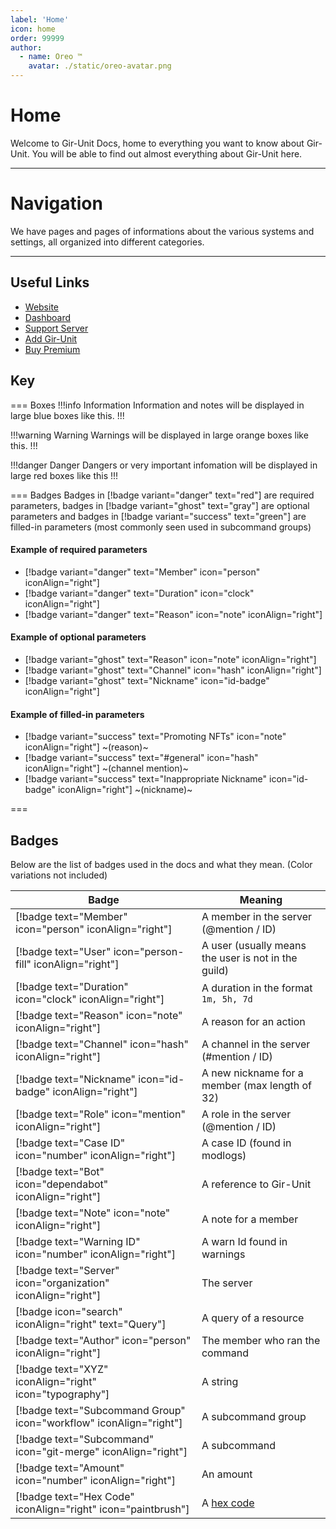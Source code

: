 ```yaml
---
label: 'Home'
icon: home
order: 99999
author:
  - name: Oreo ™
    avatar: ./static/oreo-avatar.png
---
```


# Home

Welcome to Gir-Unit Docs, home to everything you want to know about Gir-Unit. You will be able to find out almost everything about Gir-Unit here.

---

# Navigation

We have pages and pages of informations about the various systems and settings, all organized into different categories.

[//]: # 'Add list after making the folders'

---

## Useful Links

- [Website](./README.md)
- [Dashboard](https://dashboard.skittlechan.com)
- [Support Server](https://discord.gg/3p3QPmUFbT)
- [Add Gir-Unit](https://discord.com/api/oauth2/authorize?client_id=679323237997608982&permissions=8&scope=bot%20applications.commands)
- [Buy Premium](https://patreon.com/oreodev)

## Key

=== Boxes
!!!info Information
Information and notes will be displayed in large blue boxes like this.
!!!

!!!warning Warning
Warnings will be displayed in large orange boxes like this.
!!!

!!!danger Danger
Dangers or very important infomation will be displayed in large red boxes like this
!!!

=== Badges
Badges in [!badge variant="danger" text="red"] are required parameters, badges in [!badge variant="ghost" text="gray"] are optional parameters and badges in [!badge variant="success" text="green"] are filled-in parameters (most commonly seen used in subcommand groups)

#### Example of required parameters

- [!badge variant="danger" text="Member" icon="person" iconAlign="right"]
- [!badge variant="danger" text="Duration" icon="clock" iconAlign="right"]
- [!badge variant="danger" text="Reason" icon="note" iconAlign="right"]

#### Example of optional parameters

- [!badge variant="ghost" text="Reason" icon="note" iconAlign="right"]
- [!badge variant="ghost" text="Channel" icon="hash" iconAlign="right"]
- [!badge variant="ghost" text="Nickname" icon="id-badge" iconAlign="right"]

#### Example of filled-in parameters

- [!badge variant="success" text="Promoting NFTs" icon="note" iconAlign="right"] ~(reason)~
- [!badge variant="success" text="#general" icon="hash" iconAlign="right"] ~(channel mention)~
- [!badge variant="success" text="Inappropriate Nickname" icon="id-badge" iconAlign="right"] ~(nickname)~

===

## Badges

Below are the list of badges used in the docs and what they mean. (Color variations not included)

| Badge                                                              | Meaning                                             |
| ------------------------------------------------------------------ | --------------------------------------------------- |
| [!badge text="Member" icon="person" iconAlign="right"]             | A member in the server (@mention / ID)              |
| [!badge text="User" icon="person-fill" iconAlign="right"]          | A user (usually means the user is not in the guild) |
| [!badge text="Duration" icon="clock" iconAlign="right"]            | A duration in the format `1m, 5h, 7d`               |
| [!badge text="Reason" icon="note" iconAlign="right"]               | A reason for an action                              |
| [!badge text="Channel" icon="hash" iconAlign="right"]              | A channel in the server (#mention / ID)             |
| [!badge text="Nickname" icon="id-badge" iconAlign="right"]         | A new nickname for a member (max length of 32)      |
| [!badge text="Role" icon="mention" iconAlign="right"]              | A role in the server (@mention / ID)                |
| [!badge text="Case ID" icon="number" iconAlign="right"]            | A case ID (found in modlogs)                        |
| [!badge text="Bot" icon="dependabot" iconAlign="right"]            | A reference to Gir-Unit                             |
| [!badge text="Note" icon="note" iconAlign="right"]                 | A note for a member                                 |
| [!badge text="Warning ID" icon="number" iconAlign="right"]         | A warn Id found in warnings                         |
| [!badge text="Server" icon="organization" iconAlign="right"]       | The server                                          |
| [!badge icon="search" iconAlign="right" text="Query"]              | A query of a resource                               |
| [!badge text="Author" icon="person" iconAlign="right"]             | The member who ran the command                      |
| [!badge text="XYZ" iconAlign="right" icon="typography"]            | A string                                            |
| [!badge text="Subcommand Group" icon="workflow" iconAlign="right"] | A subcommand group                                  |
| [!badge text="Subcommand" icon="git-merge" iconAlign="right"]      | A subcommand                                        |
| [!badge text="Amount" icon="number" iconAlign="right"]             | An amount                                           |
| [!badge text="Hex Code" iconAlign="right" icon="paintbrush"]       | A [hex code](what-is-a-hexcode.md)                  |
